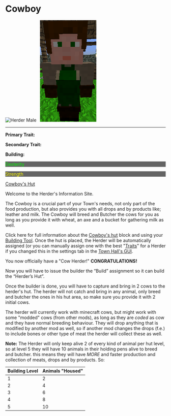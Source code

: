 # Cowboy

<div class="infobox box text-center">
<img src="../../assets/images/workers/herder_m.png" alt="Herder Male" />&nbsp;&nbsp;&nbsp;<img src="../../assets/images/workers/herder_f.png" alt="Herder Female" />
<hr />
  <div class="row section-text text-left">
    <div class="col">
      <p><strong>Primary Trait:</strong></p>
      <p><strong>Secondary Trait:</strong></p>
      <p><strong>Building:</strong></p>
    </div>
    <div class="col">
      <p style="background-color:rgb(100, 100, 100); color:rgb(0, 255, 0);">Dexterity</p>
      <p style="background-color:rgb(100, 100, 100); color:rgb(255, 255, 0);">Strength</p>
      <p><a href="../buildings/cowboy">Cowboy's Hut</a></p>
    </div>
  </div>
</div>

Welcome to the Herder's Information Site.

The Cowboy is a crucial part of your Town's needs, not only part of the food production, but also provides you with all drops and by products like; leather and milk. The Cowboy will breed and Butcher the cows for you as long as you provide it with wheat, an axe and a bucket for gathering milk as well.

Click here for full information about the [Cowboy's hut](../../source/buildings/cowboy) block and using your [Building Tool](../../source/tutorials/building_tool). Once the hut is placed, the Herder will be automatically assigned (or you can manually assign one with the best  "[Traits](../../source/tutorials/worker_info)" for a Herder if you changed this in the settings tab in the [Town Hall's GUI](../../source/buildings/townhall).

You now officially have a "Cow Herder!" **CONGRATULATIONS!**

Now you will have to issue the builder the “Build” assignment so it can build the “Herder’s Hut”.

Once the builder is done, you will have to capture and bring in 2 cows to the herder's hut. The herder will not catch and bring in any animal, only breed and butcher the ones in his hut area, so make sure you provide it with 2 initial cows.

The herder will currently work with minecraft cows, but might work with some "modded" cows (from other mods), as long as they are *coded* as cow and they have normal breeding behaviour. They will drop anything that is modified by another mod as well, so if another mod changes the drops (f.e.) to include bones or other type of meat the herder will collect these as well.

**Note:** The Herder will only keep alive 2 of every kind of animal per hut level, so at level 5 they will have 10 animals in their holding pens alive to breed and butcher. this means they will have *MORE* and faster production and collection of meats, drops and by products. So:


| Building Level | Animals "Housed" |
| ----- | ----- |
| 1 | 2 |
| 2 | 4 |
| 3 | 6 |
| 4 | 8 |
| 5 | 10 |

<br>
